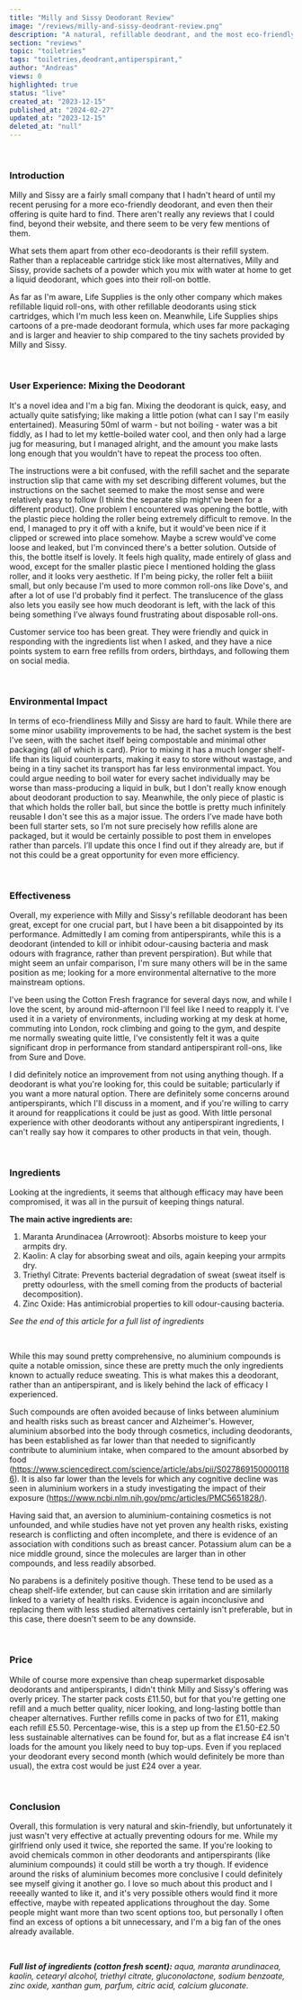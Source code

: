 ```yaml
---
title: "Milly and Sissy Deodorant Review"
image: "/reviews/milly-and-sissy-deodrant-review.png"
description: "A natural, refillable deodrant, and the most eco-friendly I've seen"
section: "reviews"
topic: "toiletries"
tags: "toiletries,deodrant,antiperspirant,"
author: "Andreas"
views: 0
highlighted: true
status: "live"
created_at: "2023-12-15"
published_at: "2024-02-27"
updated_at: "2023-12-15"
deleted_at: "null"
---
```


&nbsp;

### Introduction

Milly and Sissy are a fairly small company that I hadn't heard of until my recent perusing for a more eco-friendly deodorant, and even then their offering is quite hard to find. There aren't really any reviews that I could find, beyond their website, and there seem to be very few mentions of them.
&nbsp;

What sets them apart from other eco-deodorants is their refill system. Rather than a replaceable cartridge stick like most alternatives, Milly and Sissy, provide sachets of a powder which you mix with water at home to get a liquid deodorant, which goes into their roll-on bottle.

As far as I'm aware, Life Supplies is the only other company which makes refillable liquid roll-ons, with other refillable deodorants using stick cartridges, which I'm much less keen on. Meanwhile, Life Supplies ships cartoons of a pre-made deodorant formula, which uses far more packaging and is larger and heavier to ship compared to the tiny sachets provided by Milly and Sissy.

&nbsp;

### User Experience: Mixing the Deodorant

It's a novel idea and I'm a big fan. Mixing the deodorant is quick, easy, and actually quite satisfying; like making a little potion (what can I say I'm easily entertained). Measuring 50ml of warm - but not boiling - water was a bit fiddly, as I had to let my kettle-boiled water cool, and then only had a large jug for measuring, but I managed alright, and the amount you make lasts long enough that you wouldn't have to repeat the process too often.
&nbsp;

The instructions were a bit confused, with the refill sachet and the separate instruction slip that came with my set describing different volumes, but the instructions on the sachet seemed to make the most sense and were relatively easy to follow (I think the separate slip might've been for a different product). One problem I encountered was opening the bottle, with the plastic piece holding the roller being extremely difficult to remove. In the end, I managed to pry it off with a knife, but it would've been nice if it clipped or screwed into place somehow. Maybe a screw would've come loose and leaked, but I'm convinced there's a better solution. Outside of this, the bottle itself is lovely. It feels high quality, made entirely of glass and wood, except for the smaller plastic piece I mentioned holding the glass roller, and it looks very aesthetic. If I'm being picky, the roller felt a biiiit small, but only because I'm used to more common roll-ons like Dove's, and after a lot of use I'd probably find it perfect. The translucence of the glass also lets you easily see how much deodorant is left, with the lack of this being something I’ve always found frustrating about disposable roll-ons.
&nbsp;

Customer service too has been great. They were friendly and quick in responding with the ingredients list when I asked, and they have a nice points system to earn free refills from orders, birthdays, and following them on social media.

&nbsp;

### Environmental Impact

In terms of eco-friendliness Milly and Sissy are hard to fault. While there are some minor usability improvements to be had, the sachet system is the best I've seen, with the sachet itself being compostable and minimal other packaging (all of which is card). Prior to mixing it has a much longer shelf-life than its liquid counterparts, making it easy to store without wastage, and being in a tiny sachet its transport has far less environmental impact. You could argue needing to boil water for every sachet individually may be worse than mass-producing a liquid in bulk, but I don't really know enough about deodorant production to say. Meanwhile, the only piece of plastic is that which holds the roller ball, but since the bottle is pretty much infinitely reusable I don't see this as a major issue. The orders I’ve made have both been full starter sets, so I’m not sure precisely how refills alone are packaged, but it would be certainly possible to post them in envelopes rather than parcels. I’ll update this once I find out if they already are, but if not this could be a great opportunity for even more efficiency.

&nbsp;

### Effectiveness

Overall, my experience with Milly and Sissy's refillable deodorant has been great, except for one crucial part, but I have been a bit disappointed by its performance. Admittedly I am coming from antiperspirants, while this is a deodorant (intended to kill or inhibit odour-causing bacteria and mask odours with fragrance, rather than prevent perspiration). But while that might seem an unfair comparison, I'm sure many others will be in the same position as me; looking for a more environmental alternative to the more mainstream options.
&nbsp;

I've been using the Cotton Fresh fragrance for several days now, and while I love the scent, by around mid-afternoon I'll feel like I need to reapply it. I've used it in a variety of environments, including working at my desk at home, commuting into London, rock climbing and going to the gym, and despite me normally sweating quite little, I've consistently felt it was a quite significant drop in performance from standard antiperspirant roll-ons, like from Sure and Dove.

I did definitely notice an improvement from not using anything though. If a deodorant is what you're looking for, this could be suitable; particularly if you want a more natural option. There are definitely some concerns around antiperspirants, which I'll discuss in a moment, and if you're willing to carry it around for reapplications it could be just as good. With little personal experience with other deodorants without any antiperspirant ingredients, I can't really say how it compares to other products in that vein, though.

&nbsp;

### Ingredients

Looking at the ingredients, it seems that although efficacy may have been compromised, it was all in the pursuit of keeping things natural.
&nbsp;

**The main active ingredients are:**

1. Maranta Arundinacea (Arrowroot): Absorbs moisture to keep your armpits dry.
2. Kaolin: A clay for absorbing sweat and oils, again keeping your armpits dry.
3. Triethyl Citrate: Prevents bacterial degradation of sweat (sweat itself is pretty odourless, with the smell coming from the products of bacterial decomposition).
4. Zinc Oxide: Has antimicrobial properties to kill odour-causing bacteria.
&nbsp;

_See the end of this article for a full list of ingredients_

&nbsp;

While this may sound pretty comprehensive, no aluminium compounds is quite a notable omission, since these are pretty much the only ingredients known to actually reduce sweating. This is what makes this a deodorant, rather than an antiperspirant, and is likely behind the lack of efficacy I experienced.
&nbsp;

Such compounds are often avoided because of links between aluminium and health risks such as breast cancer and Alzheimer's. However, aluminium absorbed into the body through cosmetics, including deodorants, has been established as far lower than that needed to significantly contribute to aluminium intake, when compared to the amount absorbed by food (<https://www.sciencedirect.com/science/article/abs/pii/S0278691500001186>). It is also far lower than the levels for which any cognitive decline was seen in aluminium workers in a study investigating the impact of their exposure (<https://www.ncbi.nlm.nih.gov/pmc/articles/PMC5651828/>).

Having said that, an aversion to aluminium-containing cosmetics is not unfounded, and while studies have not yet proven any health risks, existing research is conflicting and often incomplete, and there is evidence of an association with conditions such as breast cancer. Potassium alum can be a nice middle ground, since the molecules are larger than in other compounds, and less readily absorbed.
&nbsp;

No parabens is a definitely positive though. These tend to be used as a cheap shelf-life extender, but can cause skin irritation and are similarly linked to a variety of health risks. Evidence is again inconclusive and replacing them with less studied alternatives certainly isn't preferable, but in this case, there doesn't seem to be any downside.

&nbsp;

### Price

While of course more expensive than cheap supermarket disposable deodorants and antiperspirants, I didn't think Milly and Sissy's offering was overly pricey. The starter pack costs £11.50, but for that you're getting one refill and a much better quality, nicer looking, and long-lasting bottle than cheaper alternatives. Further refills come in packs of two for £11, making each refill £5.50. Percentage-wise, this is a step up from the £1.50-£2.50 less sustainable alternatives can be found for, but as a flat increase £4 isn't loads for the amount you likely need to buy top-ups. Even if you replaced your deodorant every second month (which would definitely be more than usual), the extra cost would be just £24 over a year.

&nbsp;

### Conclusion

Overall, this formulation is very natural and skin-friendly, but unfortunately it just wasn't very effective at actually preventing odours for me. While my girlfriend only used it twice, she reported the same. If you're looking to avoid chemicals common in other deodorants and antiperspirants (like aluminium compounds) it could still be worth a try though. If evidence around the risks of aluminium becomes more conclusive I could definitely see myself giving it another go. I love so much about this product and I reeeally wanted to like it, and it's very possible others would find it more effective, maybe with repeated applications throughout the day. Some people might want more than two scent options too, but personally I often find an excess of options a bit unnecessary, and I'm a big fan of the ones already available.

&nbsp;

_**Full list of ingredients (cotton fresh scent):** aqua, maranta arundinacea, kaolin, cetearyl alcohol, triethyl citrate, gluconolactone, sodium benzoate, zinc oxide, xanthan gum, parfum, citric acid, calcium gluconate._
